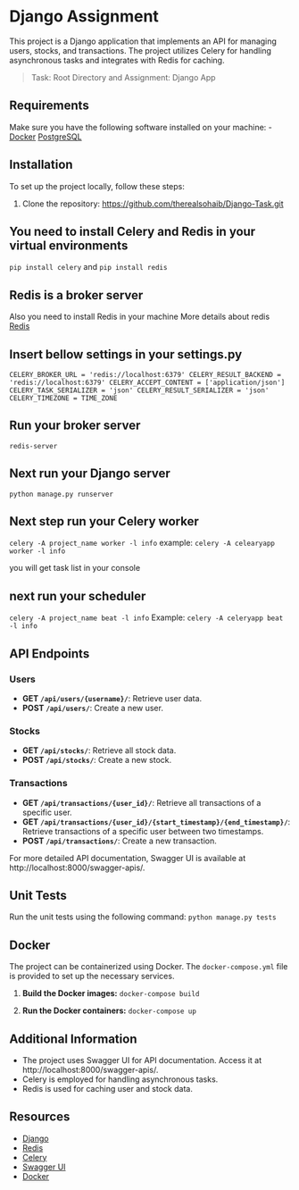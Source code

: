 # Django Assignment

This project is a Django application that implements an API for managing users, stocks, and transactions. The project utilizes Celery for handling asynchronous tasks and integrates with Redis for caching.
> Task: Root Directory
and
> Assignment: Django App

## Requirements 
Make sure you have the following software installed on your machine: - [Docker](https://www.docker.com/)
[PostgreSQL](https://www.postgresql.org/download/)

## Installation 
To set up the project locally, follow these steps: 
1. Clone the repository:
   https://github.com/therealsohaib/Django-Task.git

## You need to install Celery and Redis in your virtual environments
`pip install celery`
and
`pip install redis`
## Redis is a broker server
Also you need to install Redis in your machine More details about redis  [Redis](https://redis.io/)
## Insert bellow settings in your settings.py
`CELERY_BROKER_URL = 'redis://localhost:6379'
CELERY_RESULT_BACKEND = 'redis://localhost:6379'
CELERY_ACCEPT_CONTENT = ['application/json']
CELERY_TASK_SERIALIZER = 'json'
CELERY_RESULT_SERIALIZER = 'json'
CELERY_TIMEZONE = TIME_ZONE`
## Run your broker server
`redis-server`
## Next run your Django server
`python manage.py runserver`
## Next step run your Celery worker
`celery -A project_name worker -l info`
example:
`celery -A celearyapp worker -l info`

you will get task list in your console

## next run your scheduler
`celery -A project_name beat -l info`
Example:
`celery -A celeryapp beat -l info`

## API Endpoints

### Users

-   **GET `/api/users/{username}/`**: Retrieve user data.
-   **POST `/api/users/`**: Create a new user.

### Stocks

-   **GET `/api/stocks/`**: Retrieve all stock data.
-   **POST `/api/stocks/`**: Create a new stock.

### Transactions

-   **GET `/api/transactions/{user_id}/`**: Retrieve all transactions of a specific user.
-   **GET `/api/transactions/{user_id}/{start_timestamp}/{end_timestamp}/`**: Retrieve transactions of a specific user between two timestamps.
-   **POST `/api/transactions/`**: Create a new transaction.

For more detailed API documentation, Swagger UI is available at http://localhost:8000/swagger-apis/.
## Unit Tests
Run the unit tests using the following command:
`python manage.py tests`
## Docker

The project can be containerized using Docker. The `docker-compose.yml` file is provided to set up the necessary services.

1.  **Build the Docker images:**
    `docker-compose build` 
    
2.  **Run the Docker containers:**
    `docker-compose up`
## Additional Information

-   The project uses Swagger UI for API documentation. Access it at http://localhost:8000/swagger-apis/.
-   Celery is employed for handling asynchronous tasks.
-   Redis is used for caching user and stock data.

## Resources 
- [Django](https://docs.djangoproject.com/en/5.0/)
- [Redis](https://redis.io/docs/)
- [Celery](https://docs.celeryq.dev/en/stable/django/first-steps-with-django.html)
- [Swagger UI](https://django-rest-swagger.readthedocs.io/en/latest/)
- [Docker](https://docs.docker.com/get-started/08_using_compose/)
